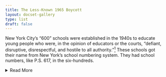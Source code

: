 ```yaml
---
title: The Less-Known 1965 Boycott
layout: docset-gallery
type: list
draft: false
---
```


New York City’s “600” schools were established in the 1940s to educate young people who were, in the opinion of educators or the courts, “defiant, disruptive, disrespectful, and hostile to all authority.”[^1] These schools got their name from New York’s school numbering system. They had school numbers, like P.S. 617, in the six-hundreds.

<details>
  <summary>Read More</summary>

By the 1960s the “600” schools began labeling students as “socially maladjusted” and/or “emotionally disturbed”— which in some cases meant what we would call emotional or mental health disabilities today. But in other cases this label was applied to Black and Puerto Rican boys who, for a variety of reasons, educators thought could not conform to school expectations and rules. Some of the "600" schools were housed in institutions like jails, and hospitals, where students may have been sent by the courts, and others were called "day schools," where students attended during the day after being excluded from other New York City schools.[^2]

Despite their stated purpose, the "600" schools segregated students by race and class. They targeted and excluded from mainstream schools those who the city had given the very least educational opportunity and who faced challenges from poverty at home. In the 1960s, the majority of "600" day school students were Black and Puerto Rican and most came from poor neighborhoods. Some students were referred to the “600” schools by school personnel, most of whom were white, and these decisions were often influenced by racism. Some students had learning disabilities or intellectual disabilities that were not identified, and they were not getting get the kind of educational and mental health support they needed.[^3]

In November 1964, Reverend Milton Galamison and several parents and teachers began organizing for a new boycott, to be called “Operation Shutdown.” Organizers wanted to target segregated Black and Latinx junior high schools, with more than 85 percent Black and Puerto Rican student populations. They also included fifteen of the “600” schools in their organizing, as Galamison and others recognized that these, too, were racially segregated schools. In these schools there was no clear curriculum and staff mistreated some students.[^4]
By highlighting the “600” schools in the 1965 boycott, Galamison made students labeled as disabled more visible than they had been in previous boycotts. Doing so produced reactions and new tensions within the organizing movement.

When “Operation Shutdown” began on January 19, 1965, students from three junior high schools and one “600” school were participating.  As noted by historian Francine Almash, the white press depicted students in the “600” schools as violent and aggressive, and those schools as the only place that such students would be welcomed.[^5] New York City schools head James Donovan accused Galamison of using “sick” kids for his political agenda.[^6] Black community members also questioned whether the desegregation efforts should focus on the “600” schools. Should disabled students, or those labeled as disabled, be the face of school desegregation advocacy?, they seemed to ask. Were the “600” schools appropriate for these students, an *Amsterdam News* opinion piece pondered?[^7] Galamison continued the boycott for seven weeks, but then called an end to it with no clear victory.[^8]

There are no “600” schools today. But their legacy of schools segregated both by race and disability label continue. For decades, New York City assigned students labeled “emotionally disturbed” to a separate school district - District 75 - with its own buildings and classrooms around the city. The Department of Education stopped using the term “emotionally disturbed” in 2022, replacing it with the label of “emotional disability.”[^9]  Emotionally disabled students, and especially Black and Latinx students and poor students with this label, still struggle to receive just schooling in New York City. [^10]

[^1]: This section draws on the scholarship of Francine Almash and her original dissertation research which will appear as a chapter in the book, Cripping the Archive: Disability, Power, and History (currently under contract with University of Illinois Press). Quotation from New York City Board of Education, [“The 600 Schools, Yesterday, Today, and Tomorrow”](https://nyccivilrightshistory.org/site-preview/topics/boycotting-ny-schools/1965-boycott/600-schools-yesterday-today-tomorrow).

[^2]:New York City Board of Education, [“The 600 Schools, Yesterday, Today, and Tomorrow”](https://nyccivilrightshistory.org/site-preview/topics/boycotting-ny-schools/1965-boycott/600-schools-yesterday-today-tomorrow). On the racialization of the category of “emotional disturbance,” see Keith A. Mayes, The Unteachables: Disability Rights and the Invention of Black Special Education (University of Minnesota Press, 2023).

[^3]: Francine Almash, “New York City ‘600’ Schools and the Legacy of Segregation in Special Education,” The Gotham Center for New York City History, June 21, 2022. [https://www.gothamcenter.org/blog/new-york-city-600-schools-and-the-legacy-of-segregation-in-special-education](https://www.gothamcenter.org/blog/new-york-city-600-schools-and-the-legacy-of-segregation-in-special-education)

[^4]: Almash, “New York City ‘600’ Schools”

[^5]: Almash, “New York City ‘600’ Schools”

[^6]: Almash, “New York City ‘600’ Schools”

[^7]: Almash, “New York City ‘600’ Schools;” Jackie Robinson, “There Must be a Better Way,” Amsterdam News, January 30, 1965.

[^8]: Almash, “New York City ‘600’ Schools”

[^9]: Reema Amin. “To Reduce Stigma, New York Moves to Change “Emotional Disturbance” Label to “Emotional Disability. Chalkbeat, March 14, 2022. [https://ny.chalkbeat.org/2022/3/14/22978080/ny-emotional-disturbance-regents-state-students-with-disabilities](https://ny.chalkbeat.org/2022/3/14/22978080/ny-emotional-disturbance-regents-state-students-with-disabilities)

[^10]: Cheri Fancsali, “Special Education in New York City: Understanding the Landscape.” Research Alliance for NYC Schools, 2019. [https://steinhardt.nyu.edu/research-alliance/research/publications/special-education-new-york-city](https://steinhardt.nyu.edu/research-alliance/research/publications/special-education-new-york-city)
